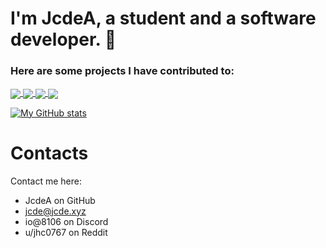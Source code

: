  
# I'm JcdeA, a student and a software developer. 👋


### Here are some projects I have contributed to:
<a href="https://github.com/liveduo/destack" >
  <img align="center" src="https://github-readme-stats.vercel.app/api/pin/?username=liveduo&repo=destack" />
</a>
<a href="https://github.com/linkerd/linkerd2-proxy">
  <img align="center" src="https://github-readme-stats.vercel.app/api/pin/?username=linkerd&repo=linkerd2-proxy" />
</a>

<a href="https://github.com/openannepro/qmk_firmware">
  <img align="center" src="https://github-readme-stats.vercel.app/api/pin/?username=openannepro&repo=qmk_firmware" />
</a>


<a href="https://github.com/jcdea/proxy">
  <img align="center" src="https://github-readme-stats.vercel.app/api/pin/?username=jcdea&repo=proxy" />
</a>


[![My GitHub stats](https://readme-stats-jcdea.vercel.app/api?username=JcdeA&count_private=true)](https://github.com/anuraghazra/github-readme-stats)


# Contacts

Contact me here:
  * JcdeA on GitHub
  * jcde@jcde.xyz
  * io@8106 on Discord
  * u/jhc0767 on Reddit
  

  




